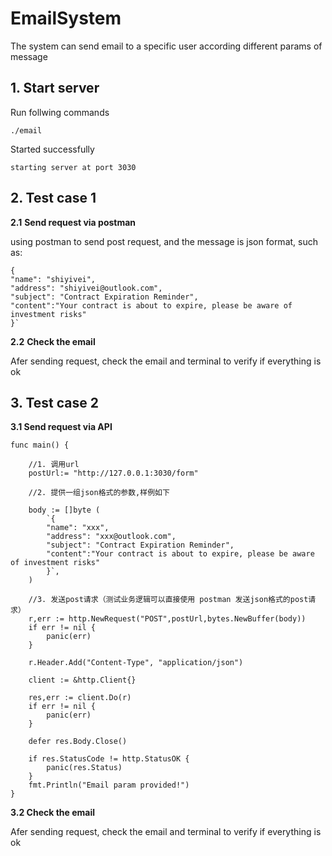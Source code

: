 # EmailSystem

The system can  send email to a specific user according different params of message

## 1. Start server

Run follwing commands 

```
./email
```

Started successfully 

```
starting server at port 3030
```

## 2. Test case 1

**2.1** **Send request via postman**

using postman to send post request, and the message is json format, such as:

```
{
"name": "shiyivei",
"address": "shiyivei@outlook.com",
"subject": "Contract Expiration Reminder",
"content":"Your contract is about to expire, please be aware of investment risks"
}`
```

**2.2** **Check the email** 

Afer sending request, check the email and terminal to verify if everything is ok

## 3. Test case 2

**3.1 Send request via API**

```
func main() {

	//1. 调用url
	postUrl:= "http://127.0.0.1:3030/form"

	//2. 提供一组json格式的参数,样例如下

	body := []byte (
		`{
		"name": "xxx",
		"address": "xxx@outlook.com",
		"subject": "Contract Expiration Reminder",
		"content":"Your contract is about to expire, please be aware of investment risks"
	 	}`,
	)

	//3. 发送post请求（测试业务逻辑可以直接使用 postman 发送json格式的post请求）
	r,err := http.NewRequest("POST",postUrl,bytes.NewBuffer(body))
	if err != nil {
		panic(err)
	}

	r.Header.Add("Content-Type", "application/json")

	client := &http.Client{}

	res,err := client.Do(r)
	if err != nil {
		panic(err)
	}

	defer res.Body.Close()

	if res.StatusCode != http.StatusOK {
		panic(res.Status)
	}
	fmt.Println("Email param provided!")
}
```

**3.2 Check the email**

Afer sending request, check the email and terminal to verify if everything is ok